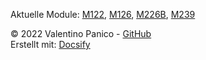 Aktuelle Module: [M122](/m122/), [M126](/m126/), [M226B](/m226b/), [M239](/m239/)

&copy; 2022 Valentino Panico - [GitHub](https://github.com/ZZELAV/lernjournal)  
Erstellt mit: [Docsify](https://docsify.js.org/#/)